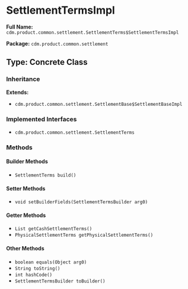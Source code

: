 # SettlementTermsImpl

**Full Name:** `cdm.product.common.settlement.SettlementTerms$SettlementTermsImpl`

**Package:** `cdm.product.common.settlement`

## Type: Concrete Class

### Inheritance

**Extends:**
- `cdm.product.common.settlement.SettlementBase$SettlementBaseImpl`

### Implemented Interfaces

- `cdm.product.common.settlement.SettlementTerms`

### Methods

#### Builder Methods

- `SettlementTerms build()`

#### Setter Methods

- `void setBuilderFields(SettlementTermsBuilder arg0)`

#### Getter Methods

- `List getCashSettlementTerms()`
- `PhysicalSettlementTerms getPhysicalSettlementTerms()`

#### Other Methods

- `boolean equals(Object arg0)`
- `String toString()`
- `int hashCode()`
- `SettlementTermsBuilder toBuilder()`

